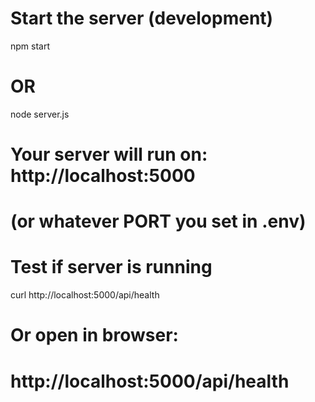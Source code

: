 
# Start the server (development)
npm start
# OR
node server.js

# Your server will run on: http://localhost:5000
# (or whatever PORT you set in .env)


# Test if server is running
curl http://localhost:5000/api/health

# Or open in browser:
# http://localhost:5000/api/health
